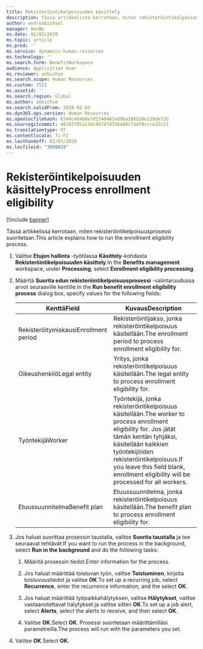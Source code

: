 ```yaml
---
title: Rekisteröintikelpoisuuden käsittely
description: Tässä artikkelissa kerrotaan, miten rekisteröintikelpoisuusprosessi suoritetaan.
author: andreabichsel
manager: AnnBe
ms.date: 02/03/2020
ms.topic: article
ms.prod: ''
ms.service: dynamics-human-resources
ms.technology: ''
ms.search.form: BenefitWorkspace
audience: Application User
ms.reviewer: anbichse
ms.search.scope: Human Resources
ms.custom: 7521
ms.assetid: ''
ms.search.region: Global
ms.author: anbichse
ms.search.validFrom: 2020-02-03
ms.dyn365.ops.version: Human Resources
ms.openlocfilehash: 0344c48460a7d1540481e09ba106526e119de72b
ms.sourcegitcommit: 40163705a134c9874fd33be80c7ae59ccce22c21
ms.translationtype: HT
ms.contentlocale: fi-FI
ms.lasthandoff: 02/03/2020
ms.locfileid: "3008829"
---
```

# <a name="process-enrollment-eligibility"></a><span data-ttu-id="789a5-103">Rekisteröintikelpoisuuden käsittely</span><span class="sxs-lookup"><span data-stu-id="789a5-103">Process enrollment eligibility</span></span>

[!include [banner](includes/preview-feature.md)]

<span data-ttu-id="789a5-104">Tässä artikkelissa kerrotaan, miten rekisteröintikelpoisuusprosessi suoritetaan.</span><span class="sxs-lookup"><span data-stu-id="789a5-104">This article explains how to run the enrollment eligibility process.</span></span>

1. <span data-ttu-id="789a5-105">Valitse **Etujen hallinta** -työtilassa **Käsittely**-kohdasta **Rekisteröintikelpoisuuden käsittely**.</span><span class="sxs-lookup"><span data-stu-id="789a5-105">In the **Benefits management** workspace, under **Processing**, select **Enrollment eligibility processing**.</span></span>

2. <span data-ttu-id="789a5-106">Määritä **Suorita edun rekisteröintikelpoisuusprosessi** -valintaruudussa arvot seuraaville kentille:</span><span class="sxs-lookup"><span data-stu-id="789a5-106">In the **Run benefit enrollment eligibility process** dialog box, specify values for the following fields:</span></span>

   | <span data-ttu-id="789a5-107">Kenttä</span><span class="sxs-lookup"><span data-stu-id="789a5-107">Field</span></span> | <span data-ttu-id="789a5-108">Kuvaus</span><span class="sxs-lookup"><span data-stu-id="789a5-108">Description</span></span> |
   | --- | --- |
   | <span data-ttu-id="789a5-109">Rekisteröitymiskausi</span><span class="sxs-lookup"><span data-stu-id="789a5-109">Enrollment period</span></span> | <span data-ttu-id="789a5-110">Rekisteröintijakso, jonka rekisteröintikelpoisuus käsitellään.</span><span class="sxs-lookup"><span data-stu-id="789a5-110">The enrollment period to process enrollment eligibility for.</span></span> |
   | <span data-ttu-id="789a5-111">Oikeushenkilö</span><span class="sxs-lookup"><span data-stu-id="789a5-111">Legal entity</span></span> | <span data-ttu-id="789a5-112">Yritys, jonka rekisteröintikelpoisuus käsitellään.</span><span class="sxs-lookup"><span data-stu-id="789a5-112">The legal entity to process enrollment eligibility for.</span></span> |
   | <span data-ttu-id="789a5-113">Työntekijä</span><span class="sxs-lookup"><span data-stu-id="789a5-113">Worker</span></span> | <span data-ttu-id="789a5-114">Työntekijä, jonka rekisteröintikelpoisuus käsitellään.</span><span class="sxs-lookup"><span data-stu-id="789a5-114">The worker to process enrollment eligibility for.</span></span> <span data-ttu-id="789a5-115">Jos jätät tämän kentän tyhjäksi, käsitellään kaikkien työntekijöiden rekisteröintikelpoisuus.</span><span class="sxs-lookup"><span data-stu-id="789a5-115">If you leave this field blank, enrollment eligibility will be processed for all workers.</span></span> |
   | <span data-ttu-id="789a5-116">Etuussuunnitelma</span><span class="sxs-lookup"><span data-stu-id="789a5-116">Benefit plan</span></span> | <span data-ttu-id="789a5-117">Etuussuunnitelma, jonka rekisteröintikelpoisuus käsitellään.</span><span class="sxs-lookup"><span data-stu-id="789a5-117">The benefit plan to process enrollment eligibility for.</span></span>

3. <span data-ttu-id="789a5-118">Jos haluat suorittaa prosessin taustalla, valitse **Suorita taustalla** ja tee seuraavat tehtävät:</span><span class="sxs-lookup"><span data-stu-id="789a5-118">If you want to run the process in the background, select **Run in the background** and do the following tasks:</span></span>

   1. <span data-ttu-id="789a5-119">Määritä prosessin tiedot.</span><span class="sxs-lookup"><span data-stu-id="789a5-119">Enter information for the process.</span></span>

   2. <span data-ttu-id="789a5-120">Jos haluat määrittää toistuvan työn, valitse **Toistuminen**, kirjoita toistuvuustiedot ja valitse **OK**.</span><span class="sxs-lookup"><span data-stu-id="789a5-120">To set up a recurring job, select **Recurrence**, enter the recurrence information, and the select **OK**.</span></span>

   3. <span data-ttu-id="789a5-121">Jos haluat määrittää työpaikkahälytyksen, valitse **Hälytykset**, valitse vastaanotettavat hälytykset ja valitse sitten **OK**.</span><span class="sxs-lookup"><span data-stu-id="789a5-121">To set up a job alert, select **Alerts**, select the alerts to receive, and then select **OK**.</span></span>

   4. <span data-ttu-id="789a5-122">Valitse **OK**.</span><span class="sxs-lookup"><span data-stu-id="789a5-122">Select **OK**.</span></span> <span data-ttu-id="789a5-123">Prosessi suoritetaan määrittämilläsi parametreilla.</span><span class="sxs-lookup"><span data-stu-id="789a5-123">The process will run with the parameters you set.</span></span>

4. <span data-ttu-id="789a5-124">Valitse **OK**.</span><span class="sxs-lookup"><span data-stu-id="789a5-124">Select **OK**.</span></span>
